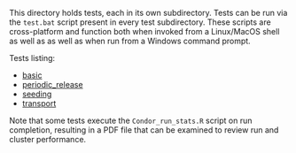 This directory holds tests, each in its own subdirectory. Tests can
be run via the `test.bat` script present in every test subdirectory.
These scripts are cross-platform and function both when invoked from
a Linux/MacOS shell as well as as well as when run from a Windows
command prompt.

Tests listing:
- [basic](basic/purpose.md)
- [periodic_release](periodic_release/purpose.md)
- [seeding](seeding/purpose.md)
- [transport](transport/purpose.md)

Note that some tests execute the `Condor_run_stats.R` script on run
completion, resulting in a PDF file that can be examined to review
run and cluster performance.
